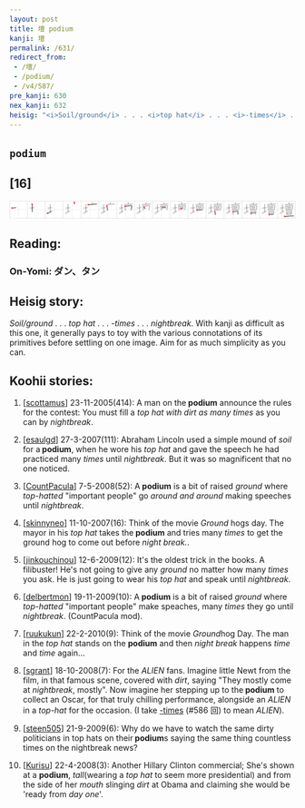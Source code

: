 ```yaml
---
layout: post
title: 壇 podium
kanji: 壇
permalink: /631/
redirect_from:
 - /壇/
 - /podium/
 - /v4/587/
pre_kanji: 630
nex_kanji: 632
heisig: "<i>Soil/ground</i> . . . <i>top hat</i> . . . <i>-times</i> . . . <i>nightbreak</i>. With kanji as difficult as this one, it generally pays to toy with the various connotations of its primitives before settling on one image. Aim for as much simplicity as you can."
---
```


## `podium`

## [16]

<div class="stroke"><img src="../images/E5A387.png" /></div>

## Reading:

### On-Yomi: ダン、タン

## Heisig story:

<i>Soil/ground</i> . . . <i>top hat</i> . . . <i>-times</i> . . . <i>nightbreak</i>. With kanji as difficult as this one, it generally pays to toy with the various connotations of its primitives before settling on one image. Aim for as much simplicity as you can.

## Koohii stories:

1) [<a href="http://kanji.koohii.com/profile/scottamus">scottamus</a>] 23-11-2005(414): A man on the<strong> podium</strong> announce the rules for the contest: You must fill a <em>top hat with dirt as many times</em> as you can by <em>nightbreak</em>.

2) [<a href="http://kanji.koohii.com/profile/esaulgd">esaulgd</a>] 27-3-2007(111): Abraham Lincoln used a simple mound of <em>soil</em> for a<strong> podium</strong>, when he wore his <em>top hat</em> and gave the speech he had practiced many <em>times</em> until <em>nightbreak</em>. But it was so magnificent that no one noticed.

3) [<a href="http://kanji.koohii.com/profile/CountPacula">CountPacula</a>] 7-5-2008(52): A<strong> podium</strong> is a bit of raised <em>ground</em> where <em>top-hatted</em> &quot;important people&quot; go <em>around and around</em> making speeches until <em>nightbreak</em>.

4) [<a href="http://kanji.koohii.com/profile/skinnyneo">skinnyneo</a>] 11-10-2007(16): Think of the movie <em>Ground</em> hogs day. The mayor in his <em>top hat</em> takes the<strong> podium</strong> and tries many <em>times</em> to get the ground hog to come out before <em>night break.</em>.

5) [<a href="http://kanji.koohii.com/profile/jinkouchinou">jinkouchinou</a>] 12-6-2009(12): It&#039;s the oldest trick in the books. A filibuster! He&#039;s not going to give any <em>ground</em> no matter how many <em>times</em> you ask. He is just going to wear his <em>top hat</em> and speak until <em>nightbreak</em>.

6) [<a href="http://kanji.koohii.com/profile/delbertmon">delbertmon</a>] 19-11-2009(10): A<strong> podium</strong> is a bit of raised <em>ground</em> where <em>top-hatted</em> &quot;important people&quot; make speaches, many <em>times</em> they go until <em>nightbreak</em>. (CountPacula mod).

7) [<a href="http://kanji.koohii.com/profile/ruukukun">ruukukun</a>] 22-2-2010(9): Think of the movie <em>Ground</em>hog Day. The man in the <em>top hat</em> stands on the <strong>podium</strong> and then <em>night break</em> happens <em>time</em> and <em>time</em> again...

8) [<a href="http://kanji.koohii.com/profile/sgrant">sgrant</a>] 18-10-2008(7): For the <em>ALIEN</em> fans. Imagine little Newt from the film, in that famous scene, covered with <em>dirt</em>, saying &quot;They mostly come at <em>nightbreak</em>, mostly&quot;. Now imagine her stepping up to the<strong> podium</strong> to collect an Oscar, for that truly chilling performance, alongside an <em>ALIEN</em> in a <em>top-hat</em> for the occasion. (I take <a href="../586">-times</a> (#586 回) to mean <em>ALIEN</em>).

9) [<a href="http://kanji.koohii.com/profile/steen505">steen505</a>] 21-9-2009(6): Why do we have to watch the same dirty politicians in top hats on their<strong> podium</strong>s saying the same thing countless times on the nightbreak news?

10) [<a href="http://kanji.koohii.com/profile/Kurisu">Kurisu</a>] 22-4-2008(3): Another Hillary Clinton commercial; She&#039;s shown at a <strong>podium</strong>, <em>tall</em>(wearing a <em>top hat</em> to seem more presidential) and from the side of her <em>mouth </em> slinging <em>dirt</em> at Obama and claiming she would be &#039;ready from <em>day one</em>&#039;.
